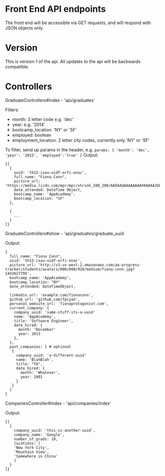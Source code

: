 # Front End API endpoints

The front end will be accessible via GET requests, and will respond with JSON objects only.

# Version

This is version 1 of the api. All updates to the api will be backwards compatible.

# Controllers

GraduateControllers#index - 'api/graduates'

Filters:
  * month: 3 letter code e.g. 'dec'
  * year: e.g. '2014'
  * bootcamp_location: 'NY' or 'SF'
  * employed: boolean
  * employment_location: 2 letter city codes, currently only 'NY' or 'SF'

To filter, send up params in the header, e.g.
`params: { 'month': 'dec', 'year': '2015', 'employed':'true' }`
Output:
```
{[
  {
    uuid: 'th1S-isau-uidf-orfi-onac',
    full_name: "Fiona Conn",
    picture_url: 'https://media.licdn.com/mpr/mpr/shrink_200_200/AAEAAQAAAAAAAAX0AAAAJGUxOTU3MjhjLTBiZmYtNDBmMi04NTRhLWZmOTJjMDZiZjNhMg.jpg',
    date_attended: DateTime Object,
    bootcamp_name: 'AppAcademy',
    bootcamp_location: "SF"
  },

  {
    ...
  }
]}

```

GraduateControllers#show - 'api/graduates/graduate_uuid

Output:
```
{
  full_name: "Fiona Conn",
  uuid: 'th1S-isau-uidf-orfi-onac',
  picture_url: 'http://s3-us-west-2.amazonaws.com/aa-progress-tracker/students/avatars/000/000/926/medium/fiona-conn.jpg?1443627795',
  bootcamp_name: 'AppAcademy',
  bootcamp_location: "NY"
  date_attended: DateTimeObject,
  
  linkedin_url: 'example.com/fionaconn',
  github_url: 'github.com/fpcyan',
  personal_website_url: 'fionaprotagonist.com',
  current_company: {
    company_uuid: 'same-stuff-its-a-uuid'
    name: 'AppAcademy',
    title: 'Software Engineer',
    date_hired: {
      month: 'December'
      year: 2015
    },
  },
  past_companies: [ # optional
   {
     company_uuid: 'a-different-uuid'
     name: 'BlahBlah',
     title: "TA",
     date_hired: {
       month: 'Whatever',
       year: 2001
     }
   }
  ]
}
```

CompaniesController#index - 'api/companies/index'

Output:
```
{[
  {
    company_uuid: 'this-is-another-uuid',
    company_name: 'Google',
    number_of_grads: 10,
    locations: [
    'New York City',
    'Mountain View',
    'Somewhere in China'
    ]
  }
]}
```

